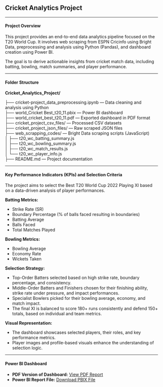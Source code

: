 ## **Cricket Analytics Project**

---

#### **Project Overview**

This project provides an end-to-end data analytics pipeline focused on the T20 World Cup. It involves web scraping from ESPN Cricinfo using Bright Data, preprocessing and analysis using Python (Pandas), and dashboard creation using Power BI.

The goal is to derive actionable insights from cricket match data, including batting, bowling, match summaries, and player performance.

---

#### **Folder Structure**

**Cricket_Analytics_Project/**

├── cricket-project_data_preprocessing.ipynb   — Data cleaning and analysis using Python  
├── world_Cricket Best_t20_11.pbix             — Power BI dashboard  
├── world_cricket_best_t20_11.pdf              — Exported dashboard in PDF format  
├── cricket_project_csv_files/                 — Processed CSV datasets  
├── cricket_project_json_files/                — Raw scraped JSON files  
├── web_scrapping_codes/                       — Bright Data scraping scripts (JavaScript)  
│   ├── t20_wc_batting_summary.js  
│   ├── t20_wc_bowling_summary.js  
│   ├── t20_wc_match_results.js  
│   └── t20_wc_player_info.js  
├── README.md                                  — Project documentation  

---

#### **Key Performance Indicators (KPIs) and Selection Criteria**

The project aims to select the Best T20 World Cup 2022 Playing XI based on a data-driven analysis of player performances.

**Batting Metrics:**
- Strike Rate (SR)
- Boundary Percentage (% of balls faced resulting in boundaries)
- Batting Average
- Balls Faced
- Total Matches Played

**Bowling Metrics:**
- Bowling Average
- Economy Rate
- Wickets Taken

**Selection Strategy:**
- Top-Order Batters selected based on high strike rate, boundary percentage, and consistency.
- Middle-Order Batters and Finishers chosen for their finishing ability, strike rate under pressure, and impact performances.
- Specialist Bowlers picked for their bowling average, economy, and match impact.
- The final XI is balanced to score 180+ runs consistently and defend 150+ totals, based on individual and team metrics.

**Visual Representation:**
- The dashboard showcases selected players, their roles, and key performance metrics.
- Player images and profile-based visuals enhance the understanding of selection logic.

---

#### **Power BI Dashboard**

- **PDF Version of Dashboard:** [View PDF Report](./world_cricket_best_t20_11.pdf)  
- **Power BI Report File:** [Download PBIX File](./world_Cricket%20Best_t20_11.pbix)  










